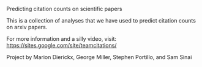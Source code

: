 Predicting citation counts on scientific papers

This is a collection of analyses that we have used to predict citation counts on arxiv papers. 

For more information and a silly video, visit:
https://sites.google.com/site/teamcitations/

Project by Marion Dierickx, George Miller, Stephen Portillo, and Sam Sinai
